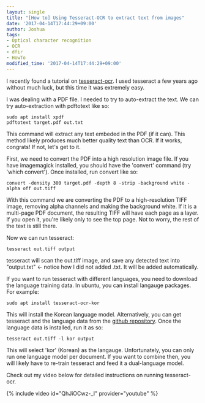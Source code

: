 ```yaml
---
layout: single
title: "[How to] Using Tesseract-OCR to extract text from images"
date: '2017-04-14T17:44:29+09:00'
author: Joshua
tags:
- Optical character recognition
- OCR
- dfir
- HowTo
modified_time: '2017-04-14T17:44:29+09:00'
---
```

I recently found a tutorial on [tesseract-ocr](https://diging.atlassian.net/wiki/display/DCH/Tutorial%3A+Text+Extraction+and+OCR+with+Tesseract+and+ImageMagick). I used tesseract a few years ago without much luck, but this time it was extremely easy.

I was dealing with a PDF file. I needed to try to auto-extract the text. We can try auto-extraction with pdftotext like so:

````
sudo apt install xpdf
pdftotext target.pdf out.txt
````

This command will extract any text embeded in the PDF (if it can). This method likely produces much better quality text than OCR. If it works, congrats! If not, let's get to it.

First, we need to convert the PDF into a high resolution image file. If you have imagemagick installed, you should have the 'convert' command (try 'which convert'). Once installed, run convert like so:

````
convert -density 300 target.pdf -depth 8 -strip -background white -alpha off out.tiff
````

With this command we are converting the PDF to a high-resolution TIFF image, removing alpha channels and making the background white. If it is a multi-page PDF document, the resulting TIFF will have each page as a layer. If you open it, you're likely only to see the top page. Not to worry, the rest of the text is still there.

Now we can run tesseract:

````
tesseract out.tiff output
````

tesseract will scan the out.tiff image, and save any detected text into "output.txt" <- notice how I did not added .txt. It will be added automatically.

If you want to run tesseract with different languages, you need to download the language training data. In ubuntu, you can install langauge packages. For example:

````
sudo apt install tesseract-ocr-kor
````

This will install the Korean language model. Alternatively, you can get tesseract and the language data from the [github repository](https://github.com/tesseract-ocr). Once the language data is installed, run it as so:

````
tesseract out.tiff -l kor output
````

This will select 'kor' (Korean) as the langauge. Unfortunately, you can only run one language model per document. If you want to combine then, you will likely have to re-train tesseract and feed it a dual-language model.

Check out my video below for detailed instructions on running tesseract-ocr.

{% include video id="QhJiOCwz-_I" provider="youtube" %}
